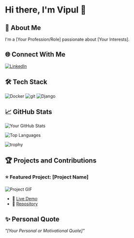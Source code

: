 # Hi there, I'm Vipul 👋

## 🚀 About Me
I'm a [Your Profession/Role] passionate about [Your Interests].


## 🌐 Connect With Me
[![LinkedIn](https://img.shields.io/badge/-LinkedIn-blue)](https://www.linkedin.com/in/vipul-more-b0b9a8265/)

## 🛠️ Tech Stack
<p>
  <img alt="Docker" src="https://img.shields.io/badge/-Docker-46a2f1?style=flat-square&logo=docker&logoColor=white" />
  <img alt="git" src="https://img.shields.io/badge/-Git-F05032?style=flat-square&logo=git&logoColor=white" />
  <img alt="Django" src="https://img.shields.io/badge/Django-092E20?style=for-the-badge&logo=django&logoColor=green" />
</p>

## 📈 GitHub Stats
![Your GitHub Stats](https://github-readme-stats.vercel.app/api?username=VipulMore11&show_icons=true&theme=radical)

![Top Languages](https://github-readme-stats.vercel.app/api/top-langs/?username=VipulMore11&layout=compact&theme=radical)

![trophy](https://github-profile-trophy.vercel.app/?username=VipulMore11&theme=dracula)

## 🏆 Projects and Contributions
### ⭐ Featured Project: [Project Name]
![Project GIF](https://link-to-demo.gif)
- 🔗 [Live Demo](#)
- 📝 [Repository](#)

## ✨ Personal Quote
_"[Your Personal or Motivational Quote]"_

